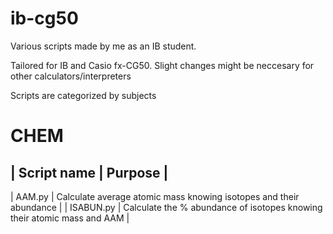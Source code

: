# ib-cg50
Various scripts made by me as an IB student.

Tailored for IB and Casio fx-CG50. Slight changes might be neccesary for other calculators/interpreters

Scripts are categorized by subjects

# CHEM
|  Script name  |  Purpose                                                                   |
----------------------------------------------------------------------------------------------
|  AAM.py       |  Calculate average atomic mass knowing isotopes and their abundance        |
|  ISABUN.py    |  Calculate the % abundance of isotopes knowing their atomic mass and AAM   |
